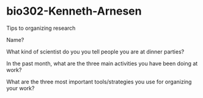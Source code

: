 # bio302-Kenneth-Arnesen
Tips to organizing research

Name?

What kind of scientist do you you tell people you are at dinner parties?

In the past month, what are the three main activities you have been doing at work?

What are the three most important tools/strategies you use for organizing your work?
